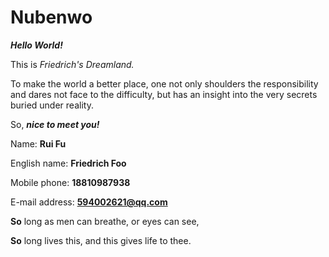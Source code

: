 # Nubenwo
***Hello World!***

This is *Friedrich's Dreamland.*

To make the world a better place, one not only shoulders the responsibility and dares not face to the difficulty, but has an insight into the very secrets buried under reality.
 
So, ***nice to meet you!***
 
Name: **Rui Fu**
 
English name: **Friedrich Foo**
 
Mobile phone: **18810987938**
 
E-mail address: **594002621@qq.com**
 
**So** long as men can breathe, or eyes can see,
 
**So** long lives this, and this gives life to thee.
